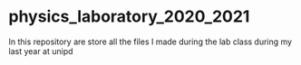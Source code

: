# physics_laboratory_2020_2021
In this repository are store all the files I made during the lab class during my last year at unipd
